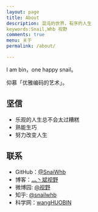```yaml
---
layout: page
title: About
description: 混沌的世界，有序的人生
keywords:Snail,Whb 视野
comments: true
menu: 关于
permalink: /about/

---
```


I am bin，one happy snail。

仰慕「优雅编码的艺术」。

## 坚信
* 乐观的人生总不会太过糟糕
* 熟能生巧
* 努力改变人生

## 联系

* GitHub：[@SnaiWhb](https://github.com/SnailWhb)
* 博客：[灬丶斌视野](http://blog.sina.com.cn/u/2517674831)
* 微博园: [@视野](https://home.cnblogs.com/u/whb-20160329/)
* 知乎: [@snailwhb](https://www.zhihu.com/people/snailwhb/)
* 科学网：[wangHUOBIN](http://blog.sciencenet.cn/u/wangHUOBIN)



